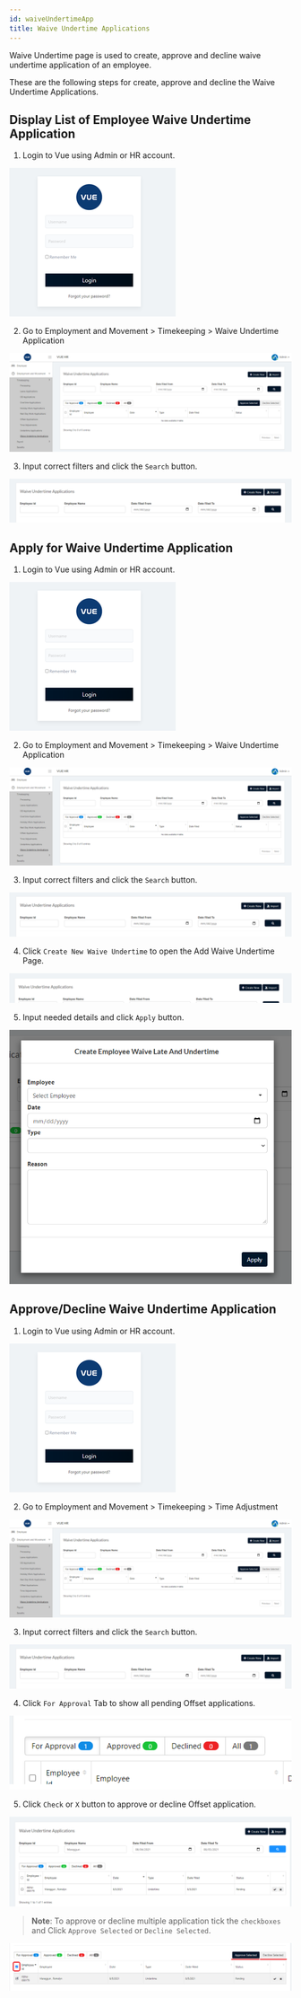 ```yaml
---
id: waiveUndertimeApp
title: Waive Undertime Applications
---
```

Waive Undertime page is used to create, approve and decline waive undertime application of an employee.

These are the following steps for create, approve and decline the Waive Undertime Applications.

## Display List of Employee Waive Undertime Application
1. Login to Vue using Admin or HR account. 

![alt-text](assets/Picture2.png)

2. Go to Employment and Movement > Timekeeping > Waive Undertime Application

![alt-text](assets/waive/1.png)

3. Input correct filters and click the `Search` button.

![alt-text](assets/waive/2.png)

## Apply for Waive Undertime Application
1. Login to Vue using Admin or HR account. 

![alt-text](assets/Picture2.png)

2. Go to Employment and Movement > Timekeeping > Waive Undertime Application

![alt-text](assets/waive/1.png)

3. Input correct filters and click the `Search` button.

![alt-text](assets/waive/2.png)

4. Click `Create New Waive Undertime` to open the Add Waive Undertime Page.

![alt-text](assets/waive/3.png)

5. Input needed details and click `Apply` button.

![alt-text](assets/waive/4.png)

## Approve/Decline Waive Undertime Application

1. Login to Vue using Admin or HR account. 

![alt-text](assets/Picture2.png)

2. Go to Employment and Movement > Timekeeping > Time Adjustment

![alt-text](assets/waive/1.png)

3. Input correct filters and click the `Search` button.

![alt-text](assets/waive/2.png)

4. Click `For Approval` Tab to show all pending Offset applications.

![alt-text](assets/waive/5.png)

5. Click `Check` or `X` button to approve or decline Offset application.

![alt-text](assets/waive/6.png)


> **Note**: To approve or decline multiple application tick the `checkboxes` and Click `Approve Selected` or `Decline Selected`.

![alt-text](assets/waive/7.png)
